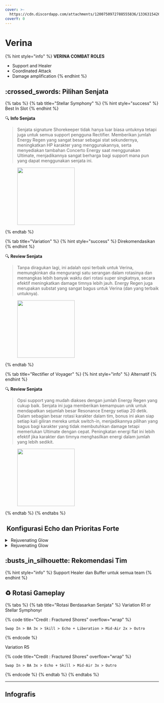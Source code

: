 ```yaml
---
cover: >-
  https://cdn.discordapp.com/attachments/1200750972788555836/1336315426384117780/image.png?ex=67a6a7f9&is=67a55679&hm=0bdc9bc2cef40693df414745c2c96ee9957f0df21c5c8f61f7ae0f8ea73f2e27&
coverY: 0
---
```


# Verina

{% hint style="info" %}
**VERINA COMBAT ROLES**

* Support and Healer
* Coordinated Attack
* Damage amplification
{% endhint %}

## :crossed\_swords: Pilihan Senjata

{% tabs %}
{% tab title="Stellar Symphony" %}
{% hint style="success" %}
Best In Slot
{% endhint %}

:mag: **Info Senjata**&#x20;

> Senjata signature Shorekeeper tidak hanya luar biasa untuknya tetapi juga untuk semua support pengguna Rectifier. Memberikan jumlah Energy Regen yang sangat besar sebagai stat sekundernya, meningkatkan HP karakter yang menggunakannya, serta menyediakan tambahan Concerto Energy saat menggunakan Ultimate, menjadikannya sangat berharga bagi support mana pun yang dapat menggunakan senjata ini.

<figure><img src="https://wuthering.wiki/img/weapon_21050036.png" alt="" width="188"><figcaption></figcaption></figure>
{% endtab %}

{% tab title="Variation" %}
{% hint style="success" %}
Direkomendasikan
{% endhint %}

:mag: **Review Senjata**&#x20;

> Tanpa diragukan lagi, ini adalah opsi terbaik untuk Verina, memungkinkan dia mengurangi satu serangan dalam rotasinya dan memangkas lebih banyak waktu dari rotasi super singkatnya, secara efektif meningkatkan damage timnya lebih jauh. Energy Regen juga merupakan substat yang sangat bagus untuk Verina (dan yang terbaik untuknya).

<div data-full-width="false"><figure><img src="https://wuthering.wiki/img/weapon_21050024.png" alt="" width="188"><figcaption></figcaption></figure></div>
{% endtab %}

{% tab title="Rectifier of Voyager" %}
{% hint style="info" %}
Alternatif
{% endhint %}

:mag: **Review Senjata**&#x20;

> Opsi support yang mudah diakses dengan jumlah Energy Regen yang cukup baik. Senjata ini juga memberikan kemampuan unik untuk mendapatkan sejumlah besar Resonance Energy setiap 20 detik. Dalam sebagian besar rotasi karakter dalam tim, bonus ini akan siap setiap kali giliran mereka untuk switch-in, menjadikannya pilihan yang bagus bagi karakter yang tidak membutuhkan damage tetapi memerlukan Ultimate dengan cepat. Peningkatan energi flat ini lebih efektif jika karakter dan timnya menghasilkan energi dalam jumlah yang lebih sedikit.

<figure><img src="https://wuthering.wiki/img/weapon_21050043.png" alt="" width="188"><figcaption></figcaption></figure>
{% endtab %}
{% endtabs %}

## <img src="https://wuthering.wiki/img/item_10.png" alt="" data-size="line"> Konfigurasi Echo dan Prioritas Forte&#x20;

<details>

<summary> <img src="https://wuthering.wiki/img/fettericon_7.png" alt="" data-size="line"> Rejuvenating Glow</summary>

Fallacy of No Return - Healing Bonus

![](https://wuthering.wiki/img/monster_330000070.png)

**Echo Skill** untuk summon Fallacy of No Return \
memberikan <mark style="color:yellow;">Spectro DMG</mark> yang setara dengan 11.4% dari max HP, \
setelah itu Resonator dapat 10% bonus Energy Regen \
dan tim dapat 10% bonus ATK selama 20 detik.

**Hold Echo Skill** untuk launch serangkaian ATK bertubi-tubi dengan biaya STA, \
masing-masing memberikan Spectro DMG yang setara dengan 1.14% dari max HP; \
Release Hold echo Skill, memberikan <mark style="color:yellow;">Spectro DMG</mark> yang setara dengan 14.25% dari max HP.

#### Echo Set

* 3 - Energy Regen%
* 3 - Energy Regen%
* 1 - ATK%
* 1 - ATK%

#### Prioritas Echo Substat

* ER% (Minimal 170% sampai 200% ER)
* ATK%
* Flat ATK

#### Prioritas Forte

* Inherent 1   >   Forte   >   Reso Lib   >   Inherent 2

\


</details>

<details>

<summary> <img src="https://wuthering.wiki/img/fettericon_7.png" alt="" data-size="line"> Rejuvenating Glow</summary>

Bell-Borne Geochelone - Healing Bonus

![](https://wuthering.wiki/img/monster_340000020.png)

aktikan protection dari Bell-Borne Geochelone. \
Memberikan <mark style="color:blue;">**Glacio DMG**</mark> berdasarkan 104.88% dari DEF resonator kepada musuh terdekat, \
dan dapat Bell-Borne Shield yang bertahan selama 15 detik. \
Bell-Borne Shield ngasih 50.00% DMG Reduction dan 10.00% DMG Boost, Shield akan menghilang setelah karakter  terkena serangan sebanyak 3 kali.

#### Echo Set

* 3 - Energy Regen%
* 3 - Energy Regen%
* 1 - ATK%
* 1 - ATK%

#### Prioritas Echo Substat

* ER% (Minimal 170% sampai 200% ER)
* ATK%
* Flat ATK

#### Prioritas Forte

* Inherent 1   >   Forte   >   Reso Lib   >   Inherent 2



</details>

## :busts\_in\_silhouette: Rekomendasi Tim

{% hint style="info" %}
Support Healer dan Buffer untuk semua team
{% endhint %}

## :recycle: Rotasi Gameplay

{% tabs %}
{% tab title="Rotasi Berdasarkan Senjata" %}
Variation R1 or Stellar Symphonyr

{% code title="Credit : Fractured Shores" overflow="wrap" %}
```
Swap In > BA 3x > Skill > Echo + Liberation > Mid-Air 2x > Outro
```
{% endcode %}

Variation R5

{% code title="Credit : Fractured Shores" overflow="wrap" %}
```
Swap In > BA 3x > Echo + Skill > Mid-Air 3x > Outro
```
{% endcode %}
{% endtab %}
{% endtabs %}

***

## Infografis

<figure><img src="https://media.discordapp.net/attachments/1200750972788555836/1336360796728590410/4.png?ex=67a42f3a&#x26;is=67a2ddba&#x26;hm=e6849451f17c86bbc2272d21e32110cc370b5a936f7b8718149271a6d4b32a75&#x26;=&#x26;format=webp&#x26;quality=lossless&#x26;width=1202&#x26;height=676" alt=""><figcaption></figcaption></figure>



